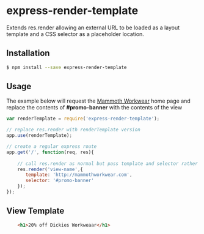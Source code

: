 # express-render-template

Extends res.render allowing an external URL to be loaded as a layout template and a CSS selector as a placeholder location.

## Installation

```bash
$ npm install --save express-render-template
```

## Usage

The example below will request the [Mammoth Workwear](http://mammothworkwear.com) home page and replace the contents of **#promo-banner** with the contents of the view

```js
var renderTemplate = require('express-render-template');

// replace res.render with renderTemplate version
app.use(renderTemplate);

// create a regular express route
app.get('/', function(req, res){
    
    // call res.render as normal but pass template and selector rather than layout
    res.render('view-name',{
       template: 'http://mammothworkwear.com',
       selector: '#promo-banner'
    });
});
```

## View Template

```html
    <h1>20% off Dickies Workweaar</h1>
```